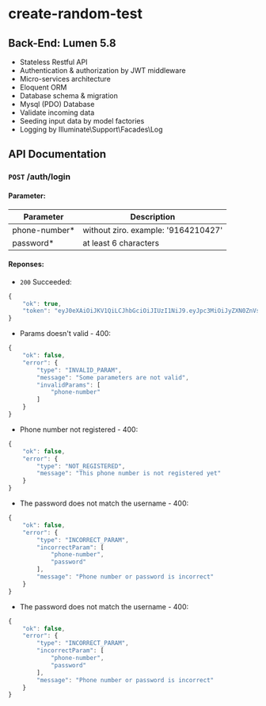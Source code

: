 # create-random-test

## Back-End: Lumen 5.8
- Stateless Restful API
- Authentication & authorization by JWT middleware
- Micro-services  architecture
- Eloquent ORM
- Database schema & migration
- Mysql (PDO) Database
- Validate incoming data
- Seeding input data by model factories
- Logging by Illuminate\Support\Facades\Log
## API Documentation
### `POST` /auth/login
#### Parameter:
Parameter | Description
--------- | -----------
phone-number* | without ziro. example: '9164210427'
password* | at least 6 characters

#### Reponses:
- `200` Succeeded:
```javascript
{
    "ok": true,
    "token": "eyJ0eXAiOiJKV1QiLCJhbGciOiJIUzI1NiJ9.eyJpc3MiOiJyZXN0ZnVsLWFwaS1sdW1lbiIsInN1YiI6ODEsImlhdCI6MTU1Mjg2MjA5OCwiZXhwIjoxNTUyODY1Njk4fQ.Y2ZajmVy2cFEJZyruP_Ewnf5U4V75MzlUkztAD25y3c"
}
```
- Params doesn't valid - 400:
```javascript
{
    "ok": false,
    "error": {
        "type": "INVALID_PARAM",
        "message": "Some parameters are not valid",
        "invalidParams": [
            "phone-number"
        ]
    }
}
```

- Phone number not registered - 400:
```javascript
{
    "ok": false,
    "error": {
        "type": "NOT_REGISTERED",
        "message": "This phone number is not registered yet"
    }
}
```

- The password does not match the username - 400:
```javascript
{
    "ok": false,
    "error": {
        "type": "INCORRECT_PARAM",
        "incorrectParam": [
            "phone-number",
            "password"
        ],
        "message": "Phone number or password is incorrect"
    }
}
```

- The password does not match the username - 400:
```javascript
{
    "ok": false,
    "error": {
        "type": "INCORRECT_PARAM",
        "incorrectParam": [
            "phone-number",
            "password"
        ],
        "message": "Phone number or password is incorrect"
    }
}
```

